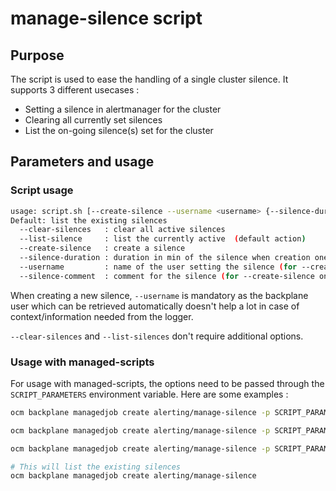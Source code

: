 # manage-silence script

## Purpose

The script is used to ease the handling of a single cluster silence. 
It supports 3 different usecases : 
* Setting a silence in alertmanager for the cluster
* Clearing all currently set silences
* List the on-going silence(s) set for the cluster

## Parameters and usage 
### Script usage

```bash
usage: script.sh [--create-silence --username <username> {--silence-duration <duration>} {--silence-comment <comment>}|--clear-silences|--list-silences]
Default: list the existing silences
  --clear-silences   : clear all active silences
  --list-silence     : list the currently active  (default action)
  --create-silence   : create a silence 
  --silence-duration : duration in min of the silence when creation one. For silence creation only (for --create-silence only ; optional - default is 60)
  --username         : name of the user setting the silence (for --create-silence only ; mandatory)
  --silence-comment  : comment for the silence (for --create-silence only ; optional)
```

When creating a new silence, `--username` is mandatory as the backplane user which can be retrieved automatically doesn't help a lot in case of context/information needed from the logger. 

`--clear-silences` and `--list-silences` don't require additional options. 

### Usage with managed-scripts

For usage with managed-scripts, the options need to be passed through the `SCRIPT_PARAMETERS` environment variable. Here are some examples : 

```bash
ocm backplane managedjob create alerting/manage-silence -p SCRIPT_PARAMETERS="--create-silence --silence-duration 20  --silence-comment \"This is a test silence\" "

ocm backplane managedjob create alerting/manage-silence -p SCRIPT_PARAMETERS="--create-silence --silence-duration 20  --silence-comment OHSS-xxxx "

ocm backplane managedjob create alerting/manage-silence -p SCRIPT_PARAMETERS="--clear-silences "

# This will list the existing silences
ocm backplane managedjob create alerting/manage-silence 
```